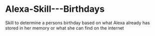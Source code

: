 # Alexa-Skill---Birthdays
Skill to determine a persons birthday based on what Alexa already has stored in her memory or what she can find on the internet
